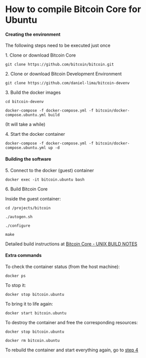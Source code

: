 How to compile Bitcoin Core for Ubuntu
========


#### Creating the environment

The following steps need to be executed just once

1\. Clone or download Bitcoin Core

    git clone https://github.com/bitcoin/bitcoin.git


2\. Clone or download Bitcoin Development Environment

    git clone https://github.com/daniel-lima/bitcoin-devenv


3\. Build the docker images

    cd bitcoin-devenv

    docker-compose -f docker-compose.yml -f bitcoin/docker-compose.ubuntu.yml build

(It will take a while)


<a name="step-4"></a>4\. Start the docker container

    docker-compose -f docker-compose.yml -f bitcoin/docker-compose.ubuntu.yml up -d


#### Building the software

5\. Connect to the docker (guest) container

    docker exec -it bitcoin.ubuntu bash


6\. Build Bitcoin Core

Inside the guest container:

    cd /projects/bitcoin

    ./autogen.sh

    ./configure

    make

Detailed build instructions at [Bitcoin Core - UNIX BUILD NOTES](https://github.com/bitcoin/bitcoin/blob/master/doc/build-unix.md)


#### Extra commands

To check the container status (from the host machine):

    docker ps

To stop it:

    docker stop bitcoin.ubuntu

To bring it to life again:

    docker start bitcoin.ubuntu

To destroy the container and free the corresponding resources:

    docker stop bitcoin.ubuntu
    
    docker rm bitcoin.ubuntu

To rebuild the container and start everything again, go to [step 4](#step-4)
